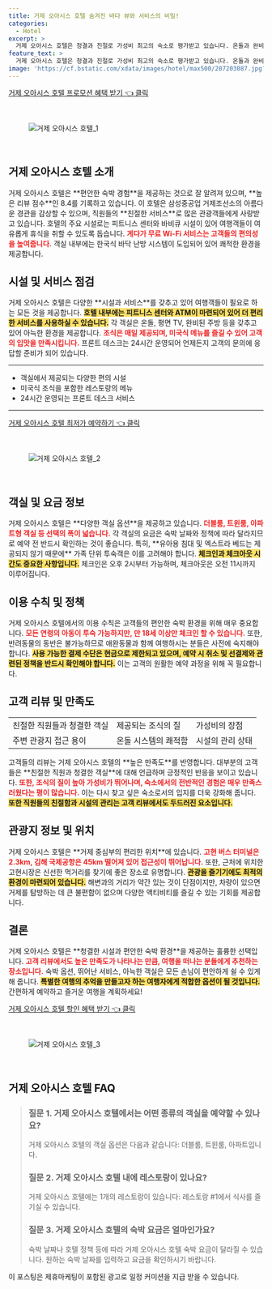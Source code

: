 ```yaml
---
title: 거제 오아시스 호텔 숨겨진 바다 뷰와 서비스의 비밀!
categories:
  - Hotel
excerpt: >
  거제 오아시스 호텔은 청결과 친절로 가성비 최고의 숙소로 평가받고 있습니다. 온돌과 완비된 주방이 편안함을 더하며 고현시장과 근접해 여행의 편리함까지 제공합니다. 클릭하고 더 알아보세요!
feature_text: >
  거제 오아시스 호텔은 청결과 친절로 가성비 최고의 숙소로 평가받고 있습니다. 온돌과 완비된 주방이 편안함을 더하며 고현시장과 근접해 여행의 편리함까지 제공합니다. 클릭하고 더 알아보세요!
image: 'https://cf.bstatic.com/xdata/images/hotel/max500/207203087.jpg?k=ce95913085cb0474ee1cc0534d1eeee38c4b6bd9f9e2a9aef87d4d4dd4ec85d0&o=&hp=1'
---
```


<p><a class="modoo-button" href="https://tinyurl.com/2y2ws5wx" rel="nofollow noopener">거제 오아시스 호텔 프로모션 혜택 받기 👈 클릭</a></p><br/>
<figure class="image"><img alt="거제 오아시스 호텔_1" src="https://cf.bstatic.com/xdata/images/hotel/max1024x768/131236011.jpg?k=636fe2e8651ce6cb63998c63d831197f24454f9e33645a756e001114fee811b1&amp;o=&amp;hp=1"/></figure><br/>

<h2 id="거제_오아시스_호텔_소개">거제 오아시스 호텔 소개</h2>
<p>거제 오아시스 호텔은 **편안한 숙박 경험**을 제공하는 것으로 잘 알려져 있으며, **높은 리뷰 점수**인 8.4를 기록하고 있습니다. 이 호텔은 삼성중공업 거제조선소의 아름다운 경관을 감상할 수 있으며, 직원들의 **친절한 서비스**로 많은 관광객들에게 사랑받고 있습니다. 호텔의 주요 시설로는 피트니스 센터와 바비큐 시설이 있어 여행객들이 여유롭게 휴식을 취할 수 있도록 돕습니다. <b><span style="color: #ee2323;">게다가 무료 Wi-Fi 서비스는 고객들의 편의성을 높여줍니다.</span></b> 객실 내부에는 한국식 바닥 난방 시스템이 도입되어 있어 쾌적한 환경을 제공합니다.</p>
<h2 id="시설_및_서비스_점검">시설 및 서비스 점검</h2>
<p>거제 오아시스 호텔은 다양한 **시설과 서비스**를 갖추고 있어 여행객들이 필요로 하는 모든 것을 제공합니다. <b><span style="background-color: #ffe066;">호텔 내부에는 피트니스 센터와 ATM이 마련되어 있어 더 편리한 서비스를 사용하실 수 있습니다.</span></b> 각 객실은 온돌, 평면 TV, 완비된 주방 등을 갖추고 있어 아늑한 환경을 제공합니다. <b><span style="color: #ee2323;">조식은 매일 제공되며, 미국식 메뉴를 즐길 수 있어 고객의 입맛을 만족시킵니다.</span></b> 프론트 데스크는 24시간 운영되어 언제든지 고객의 문의에 응답할 준비가 되어 있습니다.</p>
<hr/>
<ul>
<li>객실에서 제공되는 다양한 편의 시설</li>
<li>미국식 조식을 포함한 레스토랑의 메뉴</li>
<li>24시간 운영되는 프론트 데스크 서비스</li>
</ul>
<hr/>
<p><a class="modoo-button" href="https://tinyurl.com/2y2ws5wx" rel="nofollow noopener">거제 오아시스 호텔 최저가 예약하기 👈 클릭</a></p><br/>
<figure class="image"><img alt="거제 오아시스 호텔_2" src="https://cf.bstatic.com/xdata/images/hotel/max500/207203087.jpg?k=ce95913085cb0474ee1cc0534d1eeee38c4b6bd9f9e2a9aef87d4d4dd4ec85d0&amp;o=&amp;hp=1"/></figure><br/>
<h2 id="객실_및_요금_정보">객실 및 요금 정보</h2>
<p>거제 오아시스 호텔은 **다양한 객실 옵션**을 제공하고 있습니다. <b><span style="color: #ee2323;">더블룸, 트윈룸, 아파트형 객실 등 선택의 폭이 넓습니다.</span></b> 각 객실의 요금은 숙박 날짜와 정책에 따라 달라지므로 예약 전 반드시 확인하는 것이 좋습니다. 특히, **유아용 침대 및 엑스트라 베드는 제공되지 않기 때문에** 가족 단위 투숙객은 이를 고려해야 합니다. <b><span style="background-color: #ffe066;">체크인과 체크아웃 시간도 중요한 사항입니다.</span></b> 체크인은 오후 2시부터 가능하며, 체크아웃은 오전 11시까지 이루어집니다.</p>
<h2 id="이용_수칙_및_정책">이용 수칙 및 정책</h2>
<p>거제 오아시스 호텔에서의 이용 수칙은 고객들의 편안한 숙박 환경을 위해 매우 중요합니다. <b><span style="color: #ee2323;">모든 연령의 아동이 투숙 가능하지만, 만 18세 이상만 체크인 할 수 있습니다.</span></b> 또한, 반려동물의 동반은 불가능하므로 애완동물과 함께 여행하시는 분들은 사전에 숙지해야 합니다. <b><span style="background-color: #ffe066;">사용 가능한 결제 수단은 현금으로 제한되고 있으며, 예약 시 취소 및 선결제와 관련된 정책을 반드시 확인해야 합니다.</span></b> 이는 고객의 원활한 예약 과정을 위해 꼭 필요합니다.</p>
<h2 id="고객_리뷰_및_만족도">고객 리뷰 및 만족도</h2>
<table>
<tr>
<td>친절한 직원들과 청결한 객실</td>
<td>제공되는 조식의 질</td>
<td>가성비의 장점</td>
</tr>
<tr>
<td>주변 관광지 접근 용이</td>
<td>온돌 시스템의 쾌적함</td>
<td>시설의 관리 상태</td>
</tr>
</table>
<p>고객들의 리뷰는 거제 오아시스 호텔의 **높은 만족도**를 반영합니다. 대부분의 고객들은 **친절한 직원과 청결한 객실**에 대해 언급하며 긍정적인 반응을 보이고 있습니다. <b><span style="color: #ee2323;">또한, 조식의 질이 높아 가성비가 뛰어나며, 숙소에서의 전반적인 경험은 매우 만족스러웠다는 평이 많습니다.</span></b> 이는 다시 찾고 싶은 숙소로서의 입지를 더욱 강화해 줍니다. <b><span style="background-color: #ffe066;">또한 직원들의 친절함과 시설의 관리는 고객 리뷰에서도 두드러진 요소입니다.</span></b></p>
<h2 id="관광지_정보_및_위치">관광지 정보 및 위치</h2>
<p>거제 오아시스 호텔은 **거제 중심부의 편리한 위치**에 있습니다. <b><span style="color: #ee2323;">고현 버스 터미널은 2.3km, 김해 국제공항은 45km 떨어져 있어 접근성이 뛰어납니다.</span></b> 또한, 근처에 위치한 고현시장은 신선한 먹거리를 찾기에 좋은 장소로 유명합니다. <b><span style="background-color: #ffe066;">관광을 즐기기에도 최적의 환경이 마련되어 있습니다.</span></b> 해변과의 거리가 약간 있는 것이 단점이지만, 차량이 있으면 거제를 탐방하는 데 큰 불편함이 없으며 다양한 액티비티를 즐길 수 있는 기회를 제공합니다.</p>
<h2 id="결론">결론</h2>
<p>거제 오아시스 호텔은 **청결한 시설과 편안한 숙박 환경**을 제공하는 훌륭한 선택입니다. <b><span style="color: #ee2323;">고객 리뷰에서도 높은 만족도가 나타나는 만큼, 여행을 떠나는 분들에게 추천하는 장소입니다.</span></b> 숙박 옵션, 뛰어난 서비스, 아늑한 객실은 모든 손님이 편안하게 쉴 수 있게 해 줍니다. <b><span style="background-color: #ffe066;">특별한 여행의 추억을 만들고자 하는 여행자에게 적합한 옵션이 될 것입니다.</span></b> 간편하게 예약하고 즐거운 여행을 계획하세요!</p>

<p><a class="modoo-button" href="https://tinyurl.com/2y2ws5wx" rel="nofollow noopener">거제 오아시스 호텔 할인 혜택 받기 👈 클릭</a></p><br>

<figure class="image"><img src="https://cf.bstatic.com/xdata/images/hotel/max500/131236049.jpg?k=50b51fb84bc52db3f4dbe07d5966b9c46353ed8620876af5c97e1f11b5dd2947&o=&hp=1" alt="거제 오아시스 호텔_3"></figure><br>
<h2 id="거제 오아시스 호텔_FAQ">거제 오아시스 호텔 FAQ</h2>
<div itemscope="" itemtype="https://schema.org/FAQPage"> 
<blockquote> 
<div itemscope="" itemprop="mainEntity" itemtype="https://schema.org/Question"> 
<h3 id="질문_1" itemprop="name">질문 1. 거제 오아시스 호텔에서는 어떤 종류의 객실을 예약할 수 있나요?</h3> 
<div itemscope="" itemprop="acceptedAnswer" itemtype="https://schema.org/Answer"> 
<span itemprop="text"> 
<p>거제 오아시스 호텔의 객실 옵션은 다음과 같습니다: 더블룸, 트윈룸, 아파트입니다.</p> 
</span> 
</div> 
</div> 

<div itemscope="" itemprop="mainEntity" itemtype="https://schema.org/Question"> 
<h3 id="질문_2" itemprop="name">질문 2. 거제 오아시스 호텔 내에 레스토랑이 있나요?</h3> 
<div itemscope="" itemprop="acceptedAnswer" itemtype="https://schema.org/Answer"> 
<span itemprop="text"> 
<p>거제 오아시스 호텔에는 1개의 레스토랑이 있습니다: 레스토랑 #1에서 식사를 즐기실 수 있습니다.</p> 
</span> 
</div> 
</div> 

<div itemscope="" itemprop="mainEntity" itemtype="https://schema.org/Question"> 
<h3 id="질문_3" itemprop="name">질문 3. 거제 오아시스 호텔의 숙박 요금은 얼마인가요?</h3> 
<div itemscope="" itemprop="acceptedAnswer" itemtype="https://schema.org/Answer"> 
<span itemprop="text"> 
<p>숙박 날짜나 호텔 정책 등에 따라 거제 오아시스 호텔 숙박 요금이 달라질 수 있습니다. 원하는 숙박 날짜를 입력하고 요금을 확인하시기 바랍니다.</p> 
</span> 
</div> 
</div> 
</blockquote> 
</div><p>이 포스팅은 제휴마케팅이 포함된 광고로 일정 커미션을 지급 받을 수 있습니다.</p>

